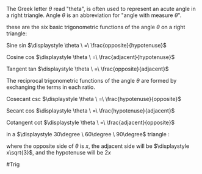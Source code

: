 The Greek letter $\displaystyle \theta$ read "theta", is often used to represent an acute angle in a right triangle. Angle $\displaystyle \theta$ is an abbreviation for "angle with measure $\displaystyle \theta$".

these are the six basic trigonometric functions of the angle $\displaystyle \theta$  on a right triangle:

Sine
sin $\displaystyle \theta \ =\ \frac{opposite}{hypotenuse}$

Cosine
cos $\displaystyle \theta \ =\ \frac{adjacent}{hypotenuse}$

Tangent
tan $\displaystyle \theta \ =\ \frac{opposite}{adjacent}$ 

The reciprocal trigonometric functions of the angle $\displaystyle \theta$ are formed by exchanging the terms in each ratio.

Cosecant
csc $\displaystyle \theta \ =\ \frac{hypotenuse}{opposite}$

Secant
cos $\displaystyle \theta \ =\ \frac{hypotenuse}{adjacent}$

Cotangent
cot $\displaystyle \theta \ =\ \frac{adjacent}{opposite}$

in a $\displaystyle 30\degree \ 60\degree \ 90\degree$ triangle :

where the opposite side of $\theta$ is $\displaystyle x$, the adjacent side will be $\displaystyle x\sqrt{3}$, and the hypotenuse will be $\displaystyle 2x$

#Trig